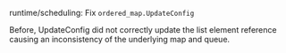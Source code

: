 runtime/scheduling: Fix `ordered_map.UpdateConfig`

Before, UpdateConfig did not correctly update the list element reference
causing an inconsistency of the underlying map and queue.
